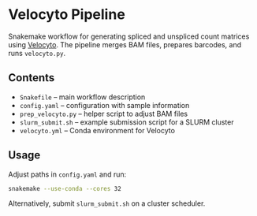 # Velocyto Pipeline

Snakemake workflow for generating spliced and unspliced count matrices using [Velocyto](https://velocyto.org/). The pipeline merges BAM files, prepares barcodes, and runs `velocyto.py`.

## Contents
- `Snakefile` – main workflow description
- `config.yaml` – configuration with sample information
- `prep_velocyto.py` – helper script to adjust BAM files
- `slurm_submit.sh` – example submission script for a SLURM cluster
- `velocyto.yml` – Conda environment for Velocyto

## Usage
Adjust paths in `config.yaml` and run:

```bash
snakemake --use-conda --cores 32
```

Alternatively, submit `slurm_submit.sh` on a cluster scheduler.
